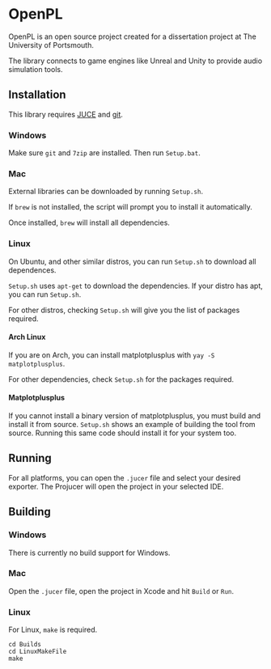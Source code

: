 # OpenPL

OpenPL is an open source project created for a dissertation project at The University of Portsmouth.

The library connects to game engines like Unreal and Unity to provide audio simulation tools.

## Installation

This library requires [JUCE](https://juce.com) and [git](https://git-scm.com).

### Windows

Make sure `git` and `7zip` are installed. Then run `Setup.bat`.

### Mac

External libraries can be downloaded by running `Setup.sh`.

If `brew` is not installed, the script will prompt you to install it automatically.

Once installed, `brew` will install all dependencies.

### Linux

On Ubuntu, and other similar distros, you can run `Setup.sh` to download all dependences.

`Setup.sh` uses `apt-get` to download the dependencies. If your distro has apt, you can run `Setup.sh`.

For other distros, checking `Setup.sh` will give you the list of packages required.

#### Arch Linux

If you are on Arch, you can install matplotplusplus with `yay -S matplotplusplus`.

For other dependencies, check `Setup.sh` for the packages required.

#### Matplotplusplus

If you cannot install a binary version of matplotplusplus, you must build and install it from source. `Setup.sh` shows an example of building the tool from source. Running this same code should install it for your system too.

## Running

For all platforms, you can open the `.jucer` file and select your desired exporter. The Projucer will open the project in your selected IDE.

## Building

### Windows

There is currently no build support for Windows.

### Mac

Open the `.jucer` file, open the project in Xcode and hit `Build` or `Run`.

### Linux

For Linux, `make` is required.

```
cd Builds
cd LinuxMakeFile
make
```


